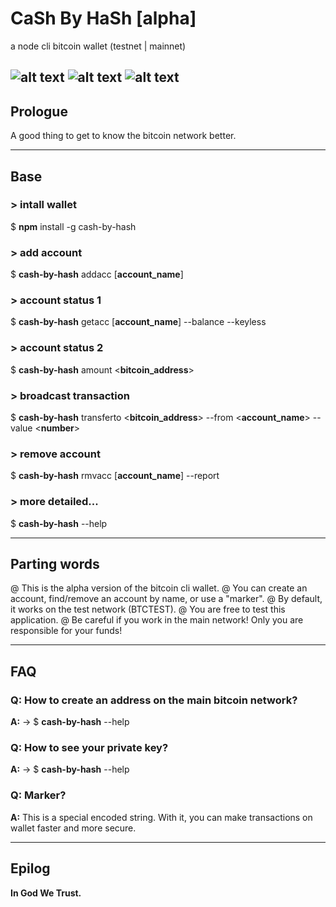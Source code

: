 # CaSh By HaSh [alpha]
a node cli bitcoin wallet (testnet | mainnet)

![alt text](https://img.shields.io/badge/bitcoin-wallet-yellow|"none")
![alt text](https://img.shields.io/badge/btc%20test-mvwWrWtiToK6RJ1iyQh1EgQpWgJwV2NgVv-brightgreen?style=plastic|"none")
![alt text](https://img.shields.io/github/watchers/turbokirichenko/cash-by-hash?style=plastic|"none")
---

## Prologue

A good thing to get to know the bitcoin network better.

---

## Base

### > intall wallet
$ **npm** install -g cash-by-hash 
### > add account
$ **cash-by-hash** addacc [__account_name__] 
### > account status 1
$ **cash-by-hash** getacc [__account_name__] --balance --keyless
### > account status 2
$ **cash-by-hash** amount <__bitcoin_address__>
### > broadcast transaction
$ **cash-by-hash** transferto <__bitcoin_address__> --from <__account_name__> --value <__number__>
### > remove account
$ **cash-by-hash** rmvacc [__account_name__] --report
### > more detailed...
$ **cash-by-hash** --help

---

## Parting words

@ This is the alpha version of the bitcoin cli wallet. 
@ You can create an account, find/remove an account by name, or use a "marker". 
@ By default, it works on the test network (BTCTEST). 
@ You are free to test this application. 
@ Be careful if you work in the main network! Only you are responsible for your funds!

---

## FAQ

### **Q:** How to create an address on the main bitcoin network?
**A:** -> $ **cash-by-hash** --help

### **Q:** How to see your private key?
**A:** -> $ **cash-by-hash** --help

### **Q:** Marker?
**A:** This is a special encoded string. With it, you can make transactions on wallet faster and more secure.

---

## Epilog

**In God We Trust.**